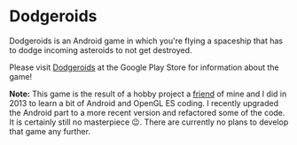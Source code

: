 # Dodgeroids

Dodgeroids is an Android game in which you're flying a spaceship that has to dodge incoming 
asteroids to not get destroyed.

Please visit [Dodgeroids](https://play.google.com/store/apps/details?id=de.games.dodgeroids) at the 
Google Play Store for information about the game!

**Note:** This game is the result of a hobby project a [friend](https://github.com/Creckle) of mine 
and I did in 2013 to learn a bit of Android and OpenGL ES coding. I recently upgraded the Android 
part to a more recent version and refactored some of the code. It is certainly still no masterpiece 
:wink:. There are currently no plans to develop that game any further.